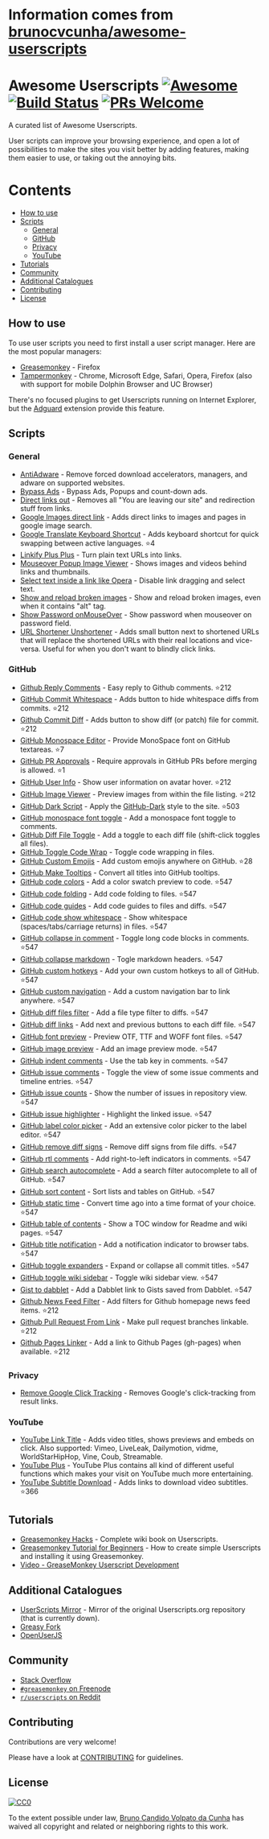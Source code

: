 # Information comes from [brunocvcunha/awesome-userscripts](https://github.com/brunocvcunha/awesome-userscripts)
# Awesome Userscripts [![Awesome](https://cdn.rawgit.com/sindresorhus/awesome/d7305f38d29fed78fa85652e3a63e154dd8e8829/media/badge.svg)](https://github.com/sindresorhus/awesome) [![Build Status](https://travis-ci.org/brunocvcunha/awesome-userscripts.svg?branch=master)](https://travis-ci.org/brunocvcunha/awesome-userscripts) [![PRs Welcome](https://img.shields.io/badge/PRs-welcome-brightgreen.svg)](http://makeapullrequest.com)

A curated list of Awesome Userscripts.

User scripts can improve your browsing experience, and open a lot of possibilities to make the sites you visit better by adding features, making them easier to use, or taking out the annoying bits.


# Contents

- [How to use](#How_to_use)
- [Scripts](#scripts)
  - [General](#general)
  - [GitHub](#github)
  - [Privacy](#privacy)
  - [YouTube](#youtube)
- [Tutorials](#tutorials)
- [Community](#community)
- [Additional Catalogues](#additional-catalogues)
- [Contributing](#contributing)
- [License](#license)



## How to use

To use user scripts you need to first install a user script manager. Here are the most popular managers:
- [Greasemonkey](http://www.greasespot.net/) - Firefox
- [Tampermonkey](https://tampermonkey.net/) - Chrome, Microsoft Edge, Safari, Opera, Firefox (also with support for mobile Dolphin Browser and UC Browser)

There's no focused plugins to get Userscripts running on Internet Explorer, but the [Adguard](https://adguard.com/) extension provide this feature.


## Scripts

### General

* [AntiAdware](https://greasyfork.org/en/scripts/4294-antiadware) - Remove forced download accelerators, managers, and adware on supported websites.
* [Bypass Ads](https://greasyfork.org/en/scripts/4881-adsbypasser) - Bypass Ads, Popups and count-down ads.
* [Direct links out](https://openuserjs.org/scripts/nokeya/Direct_links_out) - Removes all "You are leaving our site" and redirection stuff from links.
* [Google Images direct link](https://greasyfork.org/en/scripts/3187-google-images-direct-link) - Adds direct links to images and pages in google image search.
* [Google Translate Keyboard Shortcut](https://github.com/Greenek/google-translate-keyboard-shortcut-userscript) - Adds keyboard shortcut for quick swapping between active languages. :star:4
* [Linkify Plus Plus](https://greasyfork.org/en/scripts/4255-linkify-plus-plus) - Turn plain text URLs into links.
* [Mouseover Popup Image Viewer](https://greasyfork.org/en/scripts/404-mouseover-popup-image-viewer) - Shows images and videos behind links and thumbnails.
* [Select text inside a link like Opera](https://greasyfork.org/en/scripts/789-select-text-inside-a-link-like-opera) - Disable link dragging and select text.
* [Show and reload broken images](https://greasyfork.org/en/scripts/790-show-and-reload-broken-images) - Show and reload broken images, even when it contains "alt" tag.
* [Show Password onMouseOver](https://greasyfork.org/en/scripts/32-show-password-onmouseover) - Show password when mouseover on password field.
* [URL Shortener Unshortener](https://greasyfork.org/en/scripts/5359-url-shortener-unshortener) - Adds small button next to shortened URLs that will replace the shortened URLs with their real locations and vice-versa. Useful for when you don't want to blindly click links.


### GitHub

* [Github Reply Comments](https://github.com/jerone/UserScripts/tree/master/Github_Reply_Comments#readme) - Easy reply to Github comments. :star:212
* [GitHub Commit Whitespace](https://github.com/jerone/UserScripts/tree/master/Github_Commit_Whitespace#readme) - Adds button to hide whitespace diffs from commits. :star:212
* [Github Commit Diff](https://github.com/jerone/UserScripts/tree/master/Github_Commit_Diff#readme) - Adds button to show diff (or patch) file for commit. :star:212
* [GitHub Monospace Editor](https://github.com/devxoul/github-monospace-editor) - Provide MonoSpace font on GitHub textareas. :star:7
* [GitHub PR Approvals](https://github.com/stowball/github-pr-approvals) - Require approvals in GitHub PRs before merging is allowed. :star:1
* [GitHub User Info](https://github.com/jerone/UserScripts/tree/master/Github_User_Info#readme) - Show user information on avatar hover. :star:212
* [GitHub Image Viewer](https://github.com/jerone/UserScripts/tree/master/Github_Image_Viewer#readme) - Preview images from within the file listing. :star:212
* [GitHub Dark Script](https://github.com/StylishThemes/GitHub-Dark-Script) - Apply the [GitHub-Dark](https://github.com/StylishThemes/GitHub-Dark) style to the site. :star:503
* [GitHub monospace font toggle](https://greasyfork.org/en/scripts/18787-github-monospace-font-toggle) - Add a monospace font toggle to comments.
* [GitHub Diff File Toggle](https://greasyfork.org/en/scripts/18788-github-diff-file-toggle) - Add a toggle to each diff file (shift-click toggles all files).
* [GitHub Toggle Code Wrap](https://greasyfork.org/en/scripts/18789-github-toggle-code-wrap) - Toggle code wrapping in files.
* [GitHub Custom Emojis](https://github.com/StylishThemes/GitHub-Custom-Emojis) - Add custom emojis anywhere on GitHub. :star:28
* [GitHub Make Tooltips](https://greasyfork.org/en/scripts/22194) - Convert all titles into GitHub tooltips.
* [GitHub code colors](https://github.com/Mottie/GitHub-userscripts/wiki/GitHub-code-colors) - Add a color swatch preview to code. :star:547
* [GitHub code folding](https://github.com/Mottie/GitHub-userscripts/wiki/GitHub-code-folding) - Add code folding to files. :star:547
* [GitHub code guides](https://github.com/Mottie/GitHub-userscripts/wiki/GitHub-code-guides) - Add code guides to files and diffs. :star:547
* [GitHub code show whitespace](https://github.com/Mottie/GitHub-userscripts/wiki/GitHub-code-show-whitespace) - Show whitespace (spaces/tabs/carriage returns) in files. :star:547
* [GitHub collapse in comment](https://github.com/Mottie/GitHub-userscripts/wiki/GitHub-collapse-in-comment) - Toggle long code blocks in comments. :star:547
* [GitHub collapse markdown](https://github.com/Mottie/GitHub-userscripts/wiki/GitHub-collapse-markdown) - Togle markdown headers. :star:547
* [GitHub custom hotkeys](https://github.com/Mottie/GitHub-userscripts/wiki/GitHub-custom-hotkeys) - Add your own custom hotkeys to all of GitHub. :star:547
* [GitHub custom navigation](https://github.com/Mottie/GitHub-userscripts/wiki/GitHub-custom-navigation) - Add a custom navigation bar to link anywhere. :star:547
* [GitHub diff files filter](https://github.com/Mottie/GitHub-userscripts/wiki/GitHub-diff-files-filter) - Add a file type filter to diffs. :star:547
* [GitHub diff links](https://github.com/Mottie/GitHub-userscripts/wiki/GitHub-diff-links) - Add next and previous buttons to each diff file. :star:547
* [GitHub font preview](https://github.com/Mottie/GitHub-userscripts/wiki/GitHub-font-preview) - Preview OTF, TTF and WOFF font files. :star:547
* [GitHub image preview](https://github.com/Mottie/GitHub-userscripts/wiki/GitHub-image-preview) - Add an image preview mode. :star:547
* [GitHub indent comments](https://github.com/Mottie/GitHub-userscripts/wiki/GitHub-indent-comments) - Use the tab key in comments. :star:547
* [GitHub issue comments](https://github.com/Mottie/GitHub-userscripts/wiki/GitHub-issue-comments) - Toggle the view of some issue comments and timeline entries. :star:547
* [GitHub issue counts](https://github.com/Mottie/GitHub-userscripts/wiki/GitHub-issue-counts) - Show the number of issues in repository view. :star:547
* [GitHub issue highlighter](https://github.com/Mottie/GitHub-userscripts/wiki/GitHub-issue-highlighter) - Highlight the linked issue. :star:547
* [GitHub label color picker](https://github.com/Mottie/GitHub-userscripts/wiki/GitHub-label-color-picker) - Add an extensive color picker to the label editor. :star:547
* [GitHub remove diff signs](https://github.com/Mottie/GitHub-userscripts/wiki/GitHub-remove-diff-signs) - Remove diff signs from file diffs. :star:547
* [GitHub rtl comments](https://github.com/Mottie/GitHub-userscripts/wiki/GitHub-rtl-comments) - Add right-to-left indicators in comments. :star:547
* [GitHub search autocomplete](https://github.com/Mottie/GitHub-userscripts/wiki/GitHub-search-autocomplete) - Add a search filter autocomplete to all of GitHub. :star:547
* [GitHub sort content](https://github.com/Mottie/GitHub-userscripts/wiki/GitHub-sort-content) - Sort lists and tables on GitHub. :star:547
* [GitHub static time](https://github.com/Mottie/GitHub-userscripts/wiki/GitHub-static-time) - Convert time ago into a time format of your choice. :star:547
* [GitHub table of contents](https://github.com/Mottie/GitHub-userscripts/wiki/GitHub-table-of-contents) - Show a TOC window for Readme and wiki pages. :star:547
* [GitHub title notification](https://github.com/Mottie/GitHub-userscripts/wiki/GitHub-title-notification) - Add a notification indicator to browser tabs. :star:547
* [GitHub toggle expanders](https://github.com/Mottie/GitHub-userscripts/wiki/GitHub-toggle-expanders) - Expand or collapse all commit titles. :star:547
* [GitHub toggle wiki sidebar](https://github.com/Mottie/GitHub-userscripts/wiki/GitHub-toggle-wiki-sidebar) - Toggle wiki sidebar view. :star:547
* [Gist to dabblet](https://github.com/Mottie/GitHub-userscripts/wiki/Gist-to-dabblet) - Add a Dabblet link to Gists saved from Dabblet. :star:547
* [Github News Feed Filter](https://github.com/jerone/UserScripts/tree/master/Github_News_Feed_Filter#readme) - Add filters for Github homepage news feed items. :star:212
* [Github Pull Request From Link](https://github.com/jerone/UserScripts/tree/master/Github_Pull_Request_From#readme) - Make pull request branches linkable. :star:212
* [Github Pages Linker](https://github.com/jerone/UserScripts/tree/master/Github_Pages_Linker#readme) - Add a link to Github Pages (gh-pages) when available. :star:212



### Privacy

* [Remove Google Click Tracking](https://greasyfork.org/en/scripts/1523-remove-google-click-tracking) - Removes Google's click-tracking from result links.


### YouTube

* [YouTube Link Title](https://greasyfork.org/en/scripts/413-youtube-link-title) - Adds video titles, shows previews and embeds on click. Also supported: Vimeo, LiveLeak, Dailymotion, vidme, WorldStarHipHop, Vine, Coub, Streamable.
* [YouTube Plus](https://greasyfork.org/en/scripts/9932-youtube) - YouTube Plus contains all kind of different useful functions which makes your visit on YouTube much more entertaining.
* [YouTube Subtitle Download](https://github.com/1c7/Youtube-Auto-Subtitle-Download) - Adds links to download video subtitles. :star:366



## Tutorials

  - [Greasemonkey Hacks](http://commons.oreilly.com/wiki/index.php/Greasemonkey_Hacks) - Complete wiki book on Userscripts.
  - [Greasemonkey Tutorial for Beginners](http://hayageek.com/greasemonkey-tutorial/) - How to create simple Userscripts and installing it using Greasemonkey.
  - [Video - GreaseMonkey Userscript Development](https://www.youtube.com/watch?v=hAeWOOJPp0o)

## Additional Catalogues

* [UserScripts Mirror](http://userscripts-mirror.org/) - Mirror of the original Userscripts.org repository (that is currently down).
* [Greasy Fork](https://greasyfork.org/)
* [OpenUserJS](https://openuserjs.org/)


## Community

* [Stack Overflow](https://stackoverflow.com/questions/tagged/userscripts)
* [`#greasemonkey` on Freenode](http://webchat.freenode.net/?channels=greasemonkey)
* [`r/userscripts` on Reddit](https://www.reddit.com/r/userscripts/)


## Contributing

Contributions are very welcome!

Please have a look at [CONTRIBUTING](https://github.com/brunocvcunha/awesome-userscripts/blob/master/CONTRIBUTING.md) for guidelines.

## License

[![CC0](http://i.creativecommons.org/p/zero/1.0/88x31.png)](http://creativecommons.org/publicdomain/zero/1.0/)

To the extent possible under law, [Bruno Candido Volpato da Cunha](http://www.brunocandido.com) has waived all copyright and related or neighboring rights to this work.

